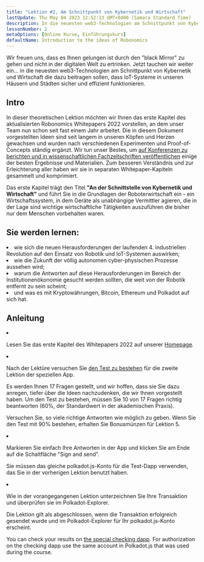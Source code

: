 ```yaml
---
title: "Lektion #2, Am Schnittpunkt von Kybernetik und Wirtschaft"
lastUpdate: Thu May 04 2023 12:52:13 GMT+0400 (Samara Standard Time)
description: In die neuesten web3-Technologien am Schnittpunkt von Kybernetik und Wirtschaft die dazu beitragen sollen, dass IoT-Systeme in unseren Häusern und Städten sicher und effizient funktionieren.
lessonNumber: 2
metaOptions: [Online Kurse, Einführungskurs]
defaultName: Introduction to the ideas of Robonomics
---
```


Wir freuen uns, dass es Ihnen gelungen ist durch den "black Mirror" zu gehen und nicht in der digitalen Welt zu ertrinken. Jetzt tauchen wir weiter ein... in die neuesten web3-Technologien am Schnittpunkt von Kybernetik und Wirtschaft die dazu beitragen sollen, dass IoT-Systeme in unseren Häusern und Städten sicher und effizient funktionieren.

## Intro

In dieser theoretischen Lektion möchten wir Ihnen das erste Kapitel des aktualisierten Robonomics Whitepapers 2022 vorstellen, an dem unser Team nun schon seit fast einem Jahr arbeitet. Die in diesem Dokument vorgestellten Ideen sind seit langem in unseren Köpfen und Herzen gewachsen und wurden nach verschiedenen Experimenten und Proof-of-Concepts ständig ergänzt. Wir tun unser Bestes, um [auf Konferenzen zu berichten und in wissenschaftlichen Fachzeitschriften veröffentlichen](https://robonomics.network/papers/) einige der besten Ergebnisse und Materialien. Zum besseren Verständnis und zur Erleichterung aller haben wir sie in separaten Whitepaper-Kapiteln gesammelt und komprimiert.

Das erste Kapitel trägt den Titel **"An der Schnittstelle von Kybernetik und Wirtschaft"** und führt Sie in die Grundlagen der Roboterwirtschaft ein - ein Wirtschaftssystem, in dem Geräte als unabhängige Vermittler agieren, die in der Lage sind wichtige wirtschaftliche Tätigkeiten auszuführen die bisher nur dem Menschen vorbehalten waren.

## Sie werden lernen:

<List>

<li>
wie sich die neuen Herausforderungen der laufenden 4. industriellen Revolution auf den Einsatz von Robotik und IoT-Systemen auswirken;
</li>

<li>
wie die Zukunft der völlig autonomen cyber-physischen Prozesse aussehen wird;
</li>

<li>
warum die Antworten auf diese Herausforderungen im Bereich der Institutionenökonomie gesucht werden sollten, die weit von der Robotik entfernt zu sein scheint;
</li>

<li>
und was es mit Kryptowährungen, Bitcoin, Ethereum und Polkadot auf sich hat.
</li>

</List>

## Anleitung

<List type="numbers">

<li>

Lesen Sie das erste Kapitel des Whitepapers 2022 auf unserer [Homepage](https://robonomics.network/vision/).

</li>

<li>

Nach der Lektüre versuchen Sie [den Test zu bestehen](https://lesson2.robonomics.academy/#/) für die zweite Lektion der speziellen App. 

Es werden Ihnen 17 Fragen gestellt, und wir hoffen, dass sie Sie dazu anregen, tiefer über die Ideen nachzudenken, die wir Ihnen vorgestellt haben. Um den Test zu bestehen, müssen Sie 10 von 17 Fragen richtig beantworten (60%, der Standardwert in der akademischen Praxis). 

Versuchen Sie, so viele richtige Antworten wie möglich zu geben. Wenn Sie den Test mit 90% bestehen, erhalten Sie Bonusmünzen für Lektion 5.

</li>

<li>

Markieren Sie einfach Ihre Antworten in der App und klicken Sie am Ende auf die Schaltfläche "Sign and send".

Sie müssen das gleiche polkadot.js-Konto für die Test-Dapp verwenden, das Sie in der vorherigen Lektion benutzt haben. 

</li>

<li>

Wie in der vorangegangenen Lektion unterzeichnen Sie Ihre Transaktion und überprüfen sie im Polkadot-Explorer.

</li>
</List>


<Result>

Die Lektion gilt als abgeschlossen, wenn die Transaktion erfolgreich gesendet wurde und im Polkadot-Explorer für Ihr polkadot.js-Konto erscheint.

You can check your results on [the special checking dapp](https://lk.robonomics.academy/). For authorization on the checking dapp use the same account in Polkadot.js that was used during the course.

</Result>